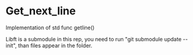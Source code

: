 # Get_next_line
Implementation of std func getline()

Libft is a submodule in this rep, you need to run "git submodule update --init", than files appear in the folder.
